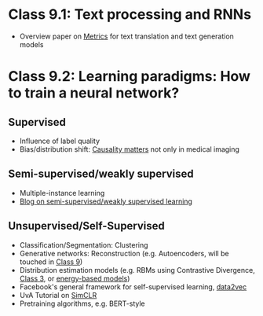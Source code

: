 # Class 9.1: Text processing and RNNs

* Overview paper on [Metrics](https://link.springer.com/article/10.1007/s11063-022-10835-4) for text translation and text generation models

# Class 9.2: Learning paradigms: How to train a neural network?

## Supervised
* Influence of label quality
* Bias/distribution shift: [Causality matters](https://www.nature.com/articles/s41467-020-17478-w) not only in medical imaging

## Semi-supervised/weakly supervised
* Multiple-instance learning
* [Blog on semi-supervised/weakly supervised learning](https://lilianweng.github.io/posts/2021-12-05-semi-supervised/)

## Unsupervised/Self-Supervised
* Classification/Segmentation: Clustering
* Generative networks: Reconstruction (e.g. Autoencoders, will be touched in [Class 9](Class9.md))
* Distribution estimation models (e.g. RBMs using Contrastive Divergence, [Class 3](Class3.md), or [energy-based models](https://uvadlc-notebooks.readthedocs.io/en/latest/tutorial_notebooks/tutorial8/Deep_Energy_Models.html))
* Facebook's general framework for self-supervised learning, [data2vec](https://ai.facebook.com/research/publications/data2vec-a-general-framework-for-self-supervised-learning-in-speech-vision-and-language/)
* UvA Tutorial on [SimCLR](https://uvadlc-notebooks.readthedocs.io/en/latest/tutorial_notebooks/tutorial17/SimCLR.html)
* Pretraining algorithms, e.g. BERT-style

